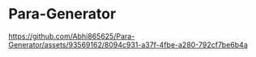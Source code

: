 # Para-Generator



https://github.com/Abhi865625/Para-Generator/assets/93569162/8094c931-a37f-4fbe-a280-792cf7be6b4a

